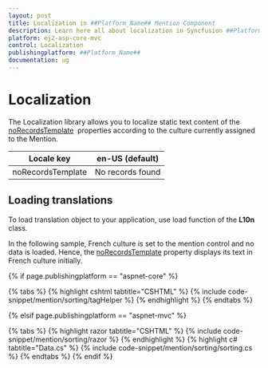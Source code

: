 ```yaml
---
layout: post
title: Localization in ##Platform_Name## Mention Component
description: Learn here all about localization in Syncfusion ##Platform_Name## Mention component of Syncfusion Essential JS 2 and more.
platform: ej2-asp-core-mvc
control: Localization
publishingplatform: ##Platform_Name##
documentation: ug
---
```


# Localization

The Localization library allows you to localize static text content of the [noRecordsTemplate](https://help.syncfusion.com/cr/aspnetmvc-js2/Syncfusion.EJ2.DropDowns.Mention.html#Syncfusion_EJ2_DropDowns_Mention_NoRecordsTemplate) &nbsp;properties according to the culture currently assigned to the Mention.

| Locale key | en-US (default)  |
|------|------|
| noRecordsTemplate |  No records found |

## Loading translations

To load translation object to your application, use load function of the **L10n** class.

In the following sample, French culture is set to the mention control and no data is loaded. Hence, the [noRecordsTemplate](https://help.syncfusion.com/cr/aspnetmvc-js2/Syncfusion.EJ2.DropDowns.Mention.html#Syncfusion_EJ2_DropDowns_Mention_NoRecordsTemplate) property displays its text in French culture initially.

{% if page.publishingplatform == "aspnet-core" %}

{% tabs %}
{% highlight cshtml tabtitle="CSHTML" %}
{% include code-snippet/mention/sorting/tagHelper %}
{% endhighlight %}
{% endtabs %}

{% elsif page.publishingplatform == "aspnet-mvc" %}

{% tabs %}
{% highlight razor tabtitle="CSHTML" %}
{% include code-snippet/mention/sorting/razor %}
{% endhighlight %}
{% highlight c# tabtitle="Data.cs" %}
{% include code-snippet/mention/sorting/sorting.cs %}
{% endtabs %}
{% endif %}